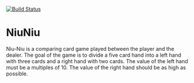 [![Build Status](https://travis-ci.org/EdAllonby/NiuNiu.svg?branch=master)](https://travis-ci.org/EdAllonby/NiuNiu)

# NiuNiu

Niu-Niu is a comparing card game played between the player and the dealer. The goal of the game is to divide a five card hand into a left hand with three cards and a right hand with two cards. The value of the left hand must be a multiples of 10. The value of the right hand should be as high as possible.
